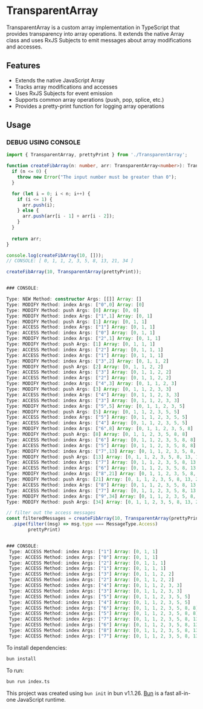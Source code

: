 # TransparentArray

TransparentArray is a custom array implementation in TypeScript that provides transparency into array operations. It extends the native Array class and uses RxJS Subjects to emit messages about array modifications and accesses.

## Features

- Extends the native JavaScript Array
- Tracks array modifications and accesses
- Uses RxJS Subjects for event emission
- Supports common array operations (push, pop, splice, etc.)
- Provides a pretty-print function for logging array operations

## Usage

### DEBUG USING CONSOLE
```typescript
import { TransparentArray, prettyPrint } from './TransparentArray';

function createFibArray(n: number, arr: TransparentArray<number>): TransparentArray<number> {
  if (n <= 0) {
    throw new Error("The input number must be greater than 0");
  }

  for (let i = 0; i < n; i++) {
    if (i <= 1) {
      arr.push(i);
    } else {
      arr.push(arr[i - 1] + arr[i - 2]);
    }
  }
  
  return arr;
}

console.log(createFibArray(10, []));
// CONSOLE: [ 0, 1, 1, 2, 3, 5, 8, 13, 21, 34 ]

createFibArray(10, TransparentArray(prettyPrint));


### CONSOLE:

Type: NEW Method: constructor Args: [[]] Array: []
Type: MODIFY Method: index Args: ["0",0] Array: [0]
Type: MODIFY Method: push Args: [0] Array: [0, 0]
Type: MODIFY Method: index Args: ["1",1] Array: [0, 1]
Type: MODIFY Method: push Args: [1] Array: [0, 1, 1]
Type: ACCESS Method: index Args: ["1"] Array: [0, 1, 1]
Type: ACCESS Method: index Args: ["0"] Array: [0, 1, 1]
Type: MODIFY Method: index Args: ["2",1] Array: [0, 1, 1]
Type: MODIFY Method: push Args: [1] Array: [0, 1, 1, 1]
Type: ACCESS Method: index Args: ["2"] Array: [0, 1, 1, 1]
Type: ACCESS Method: index Args: ["1"] Array: [0, 1, 1, 1]
Type: MODIFY Method: index Args: ["3",2] Array: [0, 1, 1, 2]
Type: MODIFY Method: push Args: [2] Array: [0, 1, 1, 2, 2]
Type: ACCESS Method: index Args: ["3"] Array: [0, 1, 1, 2, 2]
Type: ACCESS Method: index Args: ["2"] Array: [0, 1, 1, 2, 2]
Type: MODIFY Method: index Args: ["4",3] Array: [0, 1, 1, 2, 3]
Type: MODIFY Method: push Args: [3] Array: [0, 1, 1, 2, 3, 3]
Type: ACCESS Method: index Args: ["4"] Array: [0, 1, 1, 2, 3, 3]
Type: ACCESS Method: index Args: ["3"] Array: [0, 1, 1, 2, 3, 3]
Type: MODIFY Method: index Args: ["5",5] Array: [0, 1, 1, 2, 3, 5]
Type: MODIFY Method: push Args: [5] Array: [0, 1, 1, 2, 3, 5, 5]
Type: ACCESS Method: index Args: ["5"] Array: [0, 1, 1, 2, 3, 5, 5]
Type: ACCESS Method: index Args: ["4"] Array: [0, 1, 1, 2, 3, 5, 5]
Type: MODIFY Method: index Args: ["6",8] Array: [0, 1, 1, 2, 3, 5, 8]
Type: MODIFY Method: push Args: [8] Array: [0, 1, 1, 2, 3, 5, 8, 8]
Type: ACCESS Method: index Args: ["6"] Array: [0, 1, 1, 2, 3, 5, 8, 8]
Type: ACCESS Method: index Args: ["5"] Array: [0, 1, 1, 2, 3, 5, 8, 8]
Type: MODIFY Method: index Args: ["7",13] Array: [0, 1, 1, 2, 3, 5, 8, 13]
Type: MODIFY Method: push Args: [13] Array: [0, 1, 1, 2, 3, 5, 8, 13, 13]
Type: ACCESS Method: index Args: ["7"] Array: [0, 1, 1, 2, 3, 5, 8, 13, 13]
Type: ACCESS Method: index Args: ["6"] Array: [0, 1, 1, 2, 3, 5, 8, 13, 13]
Type: MODIFY Method: index Args: ["8",21] Array: [0, 1, 1, 2, 3, 5, 8, 13, 21]
Type: MODIFY Method: push Args: [21] Array: [0, 1, 1, 2, 3, 5, 8, 13, 21, 21]
Type: ACCESS Method: index Args: ["8"] Array: [0, 1, 1, 2, 3, 5, 8, 13, 21, 21]
Type: ACCESS Method: index Args: ["7"] Array: [0, 1, 1, 2, 3, 5, 8, 13, 21, 21]
Type: MODIFY Method: index Args: ["9",34] Array: [0, 1, 1, 2, 3, 5, 8, 13, 21, 34]
Type: MODIFY Method: push Args: [34] Array: [0, 1, 1, 2, 3, 5, 8, 13, 21, 34, 34]
```

```typescript
// filter out the access messages
const filteredMessages = createFibArray(10, TransparentArray(prettyPrint))
  .pipe(filter((msg) => msg.type === MessageType.Access)
        prettyPrint)


### CONSOLE:
 Type: ACCESS Method: index Args: ["1"] Array: [0, 1, 1]
 Type: ACCESS Method: index Args: ["0"] Array: [0, 1, 1]
 Type: ACCESS Method: index Args: ["2"] Array: [0, 1, 1, 1]
 Type: ACCESS Method: index Args: ["1"] Array: [0, 1, 1, 1]
 Type: ACCESS Method: index Args: ["3"] Array: [0, 1, 1, 2, 2]
 Type: ACCESS Method: index Args: ["2"] Array: [0, 1, 1, 2, 2]
 Type: ACCESS Method: index Args: ["4"] Array: [0, 1, 1, 2, 3, 3]
 Type: ACCESS Method: index Args: ["3"] Array: [0, 1, 1, 2, 3, 3]
 Type: ACCESS Method: index Args: ["5"] Array: [0, 1, 1, 2, 3, 5, 5]
 Type: ACCESS Method: index Args: ["4"] Array: [0, 1, 1, 2, 3, 5, 5]
 Type: ACCESS Method: index Args: ["6"] Array: [0, 1, 1, 2, 3, 5, 8, 8]
 Type: ACCESS Method: index Args: ["5"] Array: [0, 1, 1, 2, 3, 5, 8, 8]
 Type: ACCESS Method: index Args: ["7"] Array: [0, 1, 1, 2, 3, 5, 8, 13, 13]
 Type: ACCESS Method: index Args: ["6"] Array: [0, 1, 1, 2, 3, 5, 8, 13, 13]
 Type: ACCESS Method: index Args: ["8"] Array: [0, 1, 1, 2, 3, 5, 8, 13, 21, 21]
 Type: ACCESS Method: index Args: ["7"] Array: [0, 1, 1, 2, 3, 5, 8, 13, 21, 21]
```






To install dependencies:

```bash
bun install
```

To run:

```bash
bun run index.ts
```

This project was created using `bun init` in bun v1.1.26. [Bun](https://bun.sh) is a fast all-in-one JavaScript runtime.
